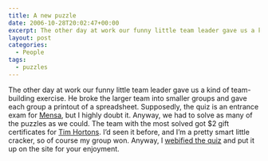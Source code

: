 ```yaml
---
title: A new puzzle
date: 2006-10-28T20:02:47+00:00
excerpt: The other day at work our funny little team leader gave us a kind of team-building exercise. He broke the larger team
layout: post
categories:
  - People
tags:
  - puzzles
---
```

The other day at work our funny little team leader gave us a kind of team-building exercise. He broke the larger team into smaller groups and gave each group a printout of a spreadsheet. Supposedly, the quiz is an entrance exam for [Mensa](http://www.canada.mensa.org/home.htm), but I highly doubt it. Anyway, we had to solve as many of the puzzles as we could. The team with the most solved got $2 gift certificates for [Tim Hortons](http://www.timhortons.ca/). I&#8217;d seen it before, and I&#8217;m a pretty smart little cracker, so of course my group won. Anyway, I <a href="mensa.php" rel="nofollow">webified the quiz</a> and put it up on the site for your enjoyment.